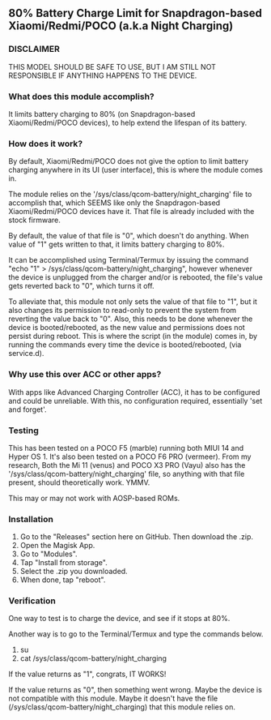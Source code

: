 

## 80% Battery Charge Limit for Snapdragon-based Xiaomi/Redmi/POCO (a.k.a Night Charging)

### DISCLAIMER

THIS MODEL SHOULD BE SAFE TO USE, BUT I AM STILL NOT RESPONSIBLE IF ANYTHING HAPPENS TO THE DEVICE. 

### What does this module accomplish?

It limits battery charging to 80% (on Snapdragon-based Xiaomi/Redmi/POCO devices), to help extend the lifespan of its battery.

### How does it work?

By default, Xiaomi/Redmi/POCO does not give the option to limit battery charging anywhere in its UI (user interface), this is where the module comes in.

The module relies on the '/sys/class/qcom-battery/night_charging' file to accomplish that, which SEEMS like only the Snapdragon-based Xiaomi/Redmi/POCO devices have it. That file is already included with the stock firmware.

By default, the value of that file is "0", which doesn't do anything. When value of "1" gets written to that, it limits battery charging to 80%. 

It can be accomplished using Terminal/Termux by issuing the command "echo "1" > /sys/class/qcom-battery/night_charging", however whenever the device is unplugged from the charger and/or is rebooted, the file's value gets reverted back to "0", which turns it off. 

To alleviate that, this module not only sets the value of that file to "1", but it also changes its permission to read-only to prevent the system from reverting the value back to "0". Also, this needs to be done whenever the device is booted/rebooted, as the new value and permissions does not persist during reboot. This is where the script (in the module) comes in, by running the commands every time the device is booted/rebooted, (via service.d).

### Why use this over ACC or other apps?

With apps like Advanced Charging Controller (ACC), it has to be configured and could be unreliable. With this, no configuration required, essentially 'set and forget'.

### Testing
  
This has been tested on a POCO F5 (marble) running both MIUI 14 and Hyper OS 1. It's also been tested on a POCO F6 PRO (vermeer). From my research, Both the Mi 11 (venus) and POCO X3 PRO (Vayu) also has the '/sys/class/qcom-battery/night_charging' file, so anything with that file present, should theoretically work. YMMV.

This may or may not work with AOSP-based ROMs. 

### Installation

1. Go to the "Releases" section here on GitHub. Then download the .zip.
2. Open the Magisk App.
3. Go to "Modules".
4. Tap "Install from storage".
5. Select the .zip you downloaded.
6. When done, tap "reboot".

### Verification

One way to test is to charge the device, and see if it stops at 80%. 

Another way is to go to the Terminal/Termux and type the commands below.

1. su
2. cat /sys/class/qcom-battery/night_charging

If the value returns as "1", congrats, IT WORKS!

If the value returns as "0", then something went wrong. Maybe the device is not compatible with this module. Maybe it doesn't have the file (/sys/class/qcom-battery/night_charging) that this module relies on.
